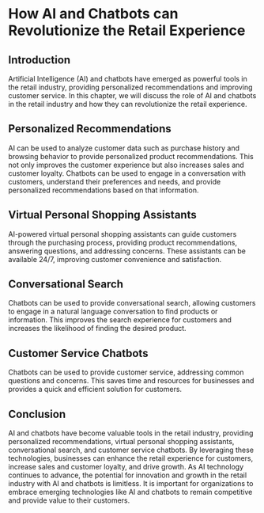How AI and Chatbots can Revolutionize the Retail Experience
======================================================================================================================

Introduction
------------

Artificial Intelligence (AI) and chatbots have emerged as powerful tools in the retail industry, providing personalized recommendations and improving customer service. In this chapter, we will discuss the role of AI and chatbots in the retail industry and how they can revolutionize the retail experience.

Personalized Recommendations
----------------------------

AI can be used to analyze customer data such as purchase history and browsing behavior to provide personalized product recommendations. This not only improves the customer experience but also increases sales and customer loyalty. Chatbots can be used to engage in a conversation with customers, understand their preferences and needs, and provide personalized recommendations based on that information.

Virtual Personal Shopping Assistants
------------------------------------

AI-powered virtual personal shopping assistants can guide customers through the purchasing process, providing product recommendations, answering questions, and addressing concerns. These assistants can be available 24/7, improving customer convenience and satisfaction.

Conversational Search
---------------------

Chatbots can be used to provide conversational search, allowing customers to engage in a natural language conversation to find products or information. This improves the search experience for customers and increases the likelihood of finding the desired product.

Customer Service Chatbots
-------------------------

Chatbots can be used to provide customer service, addressing common questions and concerns. This saves time and resources for businesses and provides a quick and efficient solution for customers.

Conclusion
----------

AI and chatbots have become valuable tools in the retail industry, providing personalized recommendations, virtual personal shopping assistants, conversational search, and customer service chatbots. By leveraging these technologies, businesses can enhance the retail experience for customers, increase sales and customer loyalty, and drive growth. As AI technology continues to advance, the potential for innovation and growth in the retail industry with AI and chatbots is limitless. It is important for organizations to embrace emerging technologies like AI and chatbots to remain competitive and provide value to their customers.
